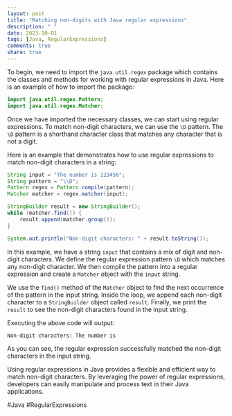 ```yaml
---
layout: post
title: "Matching non-digits with Java regular expressions"
description: " "
date: 2023-10-01
tags: [Java, RegularExpressions]
comments: true
share: true
---
```


To begin, we need to import the `java.util.regex` package which contains the classes and methods for working with regular expressions in Java. Here is an example of how to import the package:

```java
import java.util.regex.Pattern;
import java.util.regex.Matcher;
```

Once we have imported the necessary classes, we can start using regular expressions. To match non-digit characters, we can use the `\D` pattern. The `\D` pattern is a shorthand character class that matches any character that is not a digit.

Here is an example that demonstrates how to use regular expressions to match non-digit characters in a string:

```java
String input = "The number is 123456";
String pattern = "\\D";
Pattern regex = Pattern.compile(pattern);
Matcher matcher = regex.matcher(input);

StringBuilder result = new StringBuilder();
while (matcher.find()) {
    result.append(matcher.group());
}

System.out.println("Non-digit characters: " + result.toString());
```

In this example, we have a string `input` that contains a mix of digit and non-digit characters. We define the regular expression pattern `\D` which matches any non-digit character. We then compile the pattern into a regular expression and create a `Matcher` object with the `input` string. 

We use the `find()` method of the `Matcher` object to find the next occurrence of the pattern in the input string. Inside the loop, we append each non-digit character to a `StringBuilder` object called `result`. Finally, we print the `result` to see the non-digit characters found in the input string.

Executing the above code will output:

```
Non-digit characters: The number is 
```

As you can see, the regular expression successfully matched the non-digit characters in the input string.

Using regular expressions in Java provides a flexible and efficient way to match non-digit characters. By leveraging the power of regular expressions, developers can easily manipulate and process text in their Java applications. 

#Java #RegularExpressions